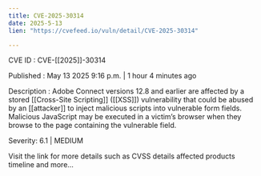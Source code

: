 ```yaml
---
title: CVE-2025-30314
date: 2025-5-13
lien: "https://cvefeed.io/vuln/detail/CVE-2025-30314"

---
```


CVE ID : CVE-[[2025]]-30314

Published :  May 13
2025
9:16 p.m. | 1 hour
4 minutes ago

Description : Adobe Connect versions 12.8 and earlier are affected by a stored [[Cross-Site Scripting]] ([[XSS]]) vulnerability that could be abused by an [[attacker]] to inject malicious scripts into vulnerable form fields. Malicious JavaScript may be executed in a victim’s browser when they browse to the page containing the vulnerable field.

Severity: 6.1 | MEDIUM

Visit the link for more details
such as CVSS details
affected products
timeline
and more...
